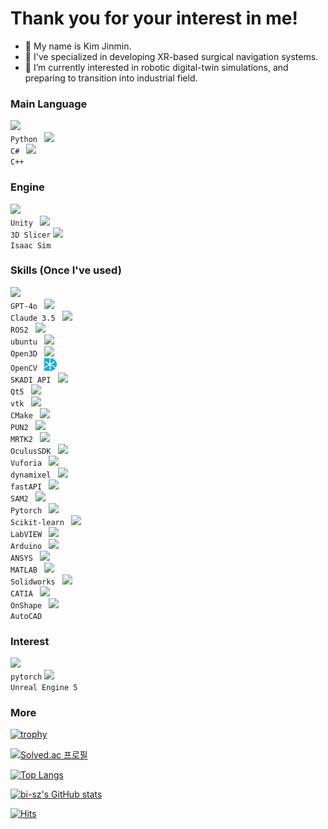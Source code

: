 # Thank you for your interest in me!
- 👋 My name is Kim Jinmin.
- 🔭 I've specialized in developing XR-based surgical navigation systems.
- 🌱 I’m currently interested in robotic digital-twin simulations, and preparing to transition into industrial field.

### Main Language
<code><img height="20" src="https://cdn.icon-icons.com/icons2/112/PNG/512/python_18894.png"> Python </code> <code><img height="20" src="https://cdn.icon-icons.com/icons2/2415/PNG/512/csharp_plain_logo_icon_146577.png"> C# </code> <code><img height="20" src="https://cdn.icon-icons.com/icons2/2415/PNG/512/cplusplus_plain_logo_icon_146580.png"> C++ </code>

### Engine
<code><img height="20" src="https://encrypted-tbn0.gstatic.com/images?q=tbn:ANd9GcSGmk5KcrMEFoal50UzgzMjmcG_MMm-kXaFWw&s"> Unity </code> <code><img height="20" src="https://encrypted-tbn0.gstatic.com/images?q=tbn:ANd9GcQQbv-a6OYU3nUq3haKCA3oDcrGI7HLFRNpHQ&s"> 3D Slicer</code> <code><img height="20" src="https://avatars.githubusercontent.com/u/157846462?s=280&v=4"> Isaac Sim</code>

### Skills (Once I've used)
<code><img height="20" src="https://encrypted-tbn0.gstatic.com/images?q=tbn:ANd9GcTMdM9MEQ0ExL1PmInT3U5I8v63YXBEdoIT0Q&s"> GPT-4o </code> <code><img height="20" src="https://wpforms.com/wp-content/uploads/2024/08/claude-logo.png"> Claude 3.5 </code> <code><img height="20" src="https://avatars.githubusercontent.com/u/3979232?s=200&v=4"> ROS2 </code> <code><img height="20" src="https://cdn.icon-icons.com/icons2/70/PNG/512/ubuntu_14143.png"> ubuntu </code> <code><img height="20" src="https://encrypted-tbn0.gstatic.com/images?q=tbn:ANd9GcSo2NR1k6z-BOxtMrMoFocQTG_UrHyM4RTJ3Q&s"> Open3D </code> <code><img height="20" src="https://cdn.icon-icons.com/icons2/2699/PNG/512/opencv_logo_icon_170887.png"> OpenCV </code> <code><img height="20" src="https://github.com/rafaam11/rafaam11/blob/main/images/logo_type_2_ver_1.png?raw=true"> SKADI API </code> <code><img height="20" src="https://encrypted-tbn0.gstatic.com/images?q=tbn:ANd9GcStkYgsfhFlaMaXbkj5DmqgMG3xcsbwTZSkRQ&s"> Qt5 </code> <code><img height="20" src="https://encrypted-tbn0.gstatic.com/images?q=tbn:ANd9GcRkbMUZP506gv8hOpclPwtDNAwSvxZCzEw2Mw&s"> vtk </code> <code><img height="20" src="https://encrypted-tbn0.gstatic.com/images?q=tbn:ANd9GcSomDvy_g9UYIr3sjGQISSBbHQFL6qD4ObLjg&s"> CMake </code> <code><img height="20" src="https://media.licdn.com/dms/image/C4D0BAQHDD9Nz6P4V_Q/company-logo_200_200/0/1630570973042/photon_industries_logo?e=2147483647&v=beta&t=znzTuuLMKExOyYigoX_DESOzccUQC8_UCrEGKL_RsSw"> PUN2 </code> <code><img height="20" src="https://encrypted-tbn0.gstatic.com/images?q=tbn:ANd9GcRmiitEF6qzKq9Qi6GdpSDYFLuK-wvi-u0VAQ&s"> MRTK2 </code> <code><img height="20" src="https://encrypted-tbn0.gstatic.com/images?q=tbn:ANd9GcTHzyf1LpFasmbUw6lX3gonIsQLckIBV53FAQ&s"> OculusSDK </code> <code><img height="20" src="https://images.peerspot.com/image/upload/c_scale,f_auto,q_auto,w_200/3KG8PrxnMSZQ84wnCSNjfnXC.jpg"> Vuforia </code> <code><img height="20" src="https://encrypted-tbn0.gstatic.com/images?q=tbn:ANd9GcQqoJqwhO__iANocGMBZ5V4uy7EyjzvHRjMWw&s"> dynamixel </code> <code><img height="20" src="https://cdn.worldvectorlogo.com/logos/fastapi.svg"> fastAPI </code> <code><img height="20" src="https://signsalad.com/wp-content/uploads/2021/11/Screenshot-2021-11-03-at-12.14.11.png"> SAM2 </code> <code><img height="20" src="https://cdn.icon-icons.com/icons2/2699/PNG/512/pytorch_logo_icon_170820.png"> Pytorch </code> <code><img height="20" src="https://encrypted-tbn0.gstatic.com/images?q=tbn:ANd9GcQ_IsXMTUN_T52cx7rtRLKau0sMkhpQPfzlqA&s"> Scikit-learn </code> <code><img height="20" src="https://cdn.worldvectorlogo.com/logos/national-instruments-labview.svg"> LabVIEW </code> <code><img height="20" src="https://cdn.icon-icons.com/icons2/2699/PNG/512/arduino_logo_icon_170518.png"> Arduino </code> <code><img height="20" src="https://companieslogo.com/img/orig/ANSS-afc9cd74.png?t=1720244490"> ANSYS </code> <code><img height="20" src="https://cdn.icon-icons.com/icons2/2107/PNG/512/file_type_matlab_icon_130398.png"> MATLAB </code> <code><img height="20" src="https://encrypted-tbn0.gstatic.com/images?q=tbn:ANd9GcSPUZQTBtHZH4llZ-sc-K3viRqZyxcW6SlJ8g&s"> Solidworks </code> <code><img height="20" src="https://pbs.twimg.com/profile_images/3378083954/a7ff44b7209002261e68544f4dc3d23c_400x400.png"> CATIA </code> <code><img height="20" src="https://play-lh.googleusercontent.com/yAS9WJJnjlCx77RxIvJSssrixhCdUxnBlM3CuPnQpl8QI3Ez19KreBL4xREc1gtmK_Y"> OnShape </code> <code><img height="20" src="https://cdn.icon-icons.com/icons2/195/PNG/256/Autocad_23637.png"> AutoCAD </code>

### Interest
<code><img height="20" src="https://static-00.iconduck.com/assets.00/pytorch-icon-1694x2048-jgwjy3ne.png"> pytorch</code> <code><img height="20" src="https://encrypted-tbn0.gstatic.com/images?q=tbn:ANd9GcSbbF1IlzlfduFuJc46Di05EYTka_EK3watWw&s"> Unreal Engine 5</code>



### More
[![trophy](https://github-profile-trophy.vercel.app/?username=rafaam11&theme=flat&column=7)](https://github.com/rafaam11/)

[![Solved.ac 프로필](http://mazassumnida.wtf/api/v2/generate_badge?boj=dgrme21)](https://solved.ac/dgrme21)

﻿[![Top Langs](https://github-readme-stats.vercel.app/api/top-langs/?username=rafaam11&langs_count=10&layout=compact&theme=graywhite)](https://github.com/rafaam11/rafaam11)﻿  

[![bi-sz's GitHub stats](https://github-readme-stats.vercel.app/api?username=rafaam11&include_all_commits=true&show_icons=true&theme=graywhite)](https://github.com/rafaam11/github-readme-stats)

[![Hits](https://hits.seeyoufarm.com/api/count/incr/badge.svg?url=https%3A%2F%2Fgithub.com%2Frafaam11%2Fhit-counter&count_bg=%23405CF3&title_bg=%23555555&icon=&icon_color=%23E7E7E7&title=GitHub&edge_flat=false)](https://hits.seeyoufarm.com)

